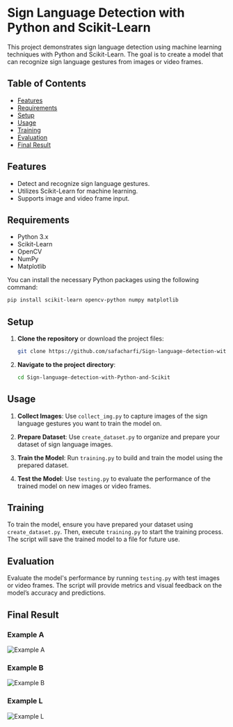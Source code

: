 # Sign Language Detection with Python and Scikit-Learn

This project demonstrates sign language detection using machine learning techniques with Python and Scikit-Learn. The goal is to create a model that can recognize sign language gestures from images or video frames.

## Table of Contents
- [Features](#features)
- [Requirements](#requirements)
- [Setup](#setup)
- [Usage](#usage)
- [Training](#training)
- [Evaluation](#evaluation)
- [Final Result](#final-result)

## Features
- Detect and recognize sign language gestures.
- Utilizes Scikit-Learn for machine learning.
- Supports image and video frame input.

## Requirements
- Python 3.x
- Scikit-Learn
- OpenCV
- NumPy
- Matplotlib

You can install the necessary Python packages using the following command:

```bash
pip install scikit-learn opencv-python numpy matplotlib
```

## Setup
1. **Clone the repository** or download the project files:

   ```bash
   git clone https://github.com/safacharfi/Sign-language-detection-with-Python-and-Scikit.git
   ```

2. **Navigate to the project directory**:

   ```bash
   cd Sign-language-detection-with-Python-and-Scikit
   ```

## Usage
1. **Collect Images**: Use `collect_img.py` to capture images of the sign language gestures you want to train the model on.

2. **Prepare Dataset**: Use `create_dataset.py` to organize and prepare your dataset of sign language images.

3. **Train the Model**: Run `training.py` to build and train the model using the prepared dataset.

4. **Test the Model**: Use `testing.py` to evaluate the performance of the trained model on new images or video frames.

## Training
To train the model, ensure you have prepared your dataset using `create_dataset.py`. Then, execute `training.py` to start the training process. The script will save the trained model to a file for future use.

## Evaluation
Evaluate the model's performance by running `testing.py` with test images or video frames. The script will provide metrics and visual feedback on the model’s accuracy and predictions.

## Final Result

### Example A
![Example A](https://github.com/user-attachments/assets/1b6d0a1e-07a4-47e9-9a13-021ed0e7643f)

### Example B
![Example B](https://github.com/user-attachments/assets/79becfbf-0a9b-43dd-920e-83cbe3501469)

### Example L
![Example L](https://github.com/user-attachments/assets/your-image-url)


